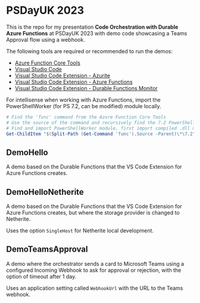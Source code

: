 # PSDayUK 2023

This is the repo for my presentation **Code Orchestration with Durable Azure Functions** at PSDayUK 2023 with demo code showcasing a Teams Approval flow using a webhook.

The following tools are required or recommended to run the demos:
- [Azure Function Core Tools](https://learn.microsoft.com/en-us/azure/azure-functions/functions-run-local#install-the-azure-functions-core-tools)
- [Visual Studio Code](https://aka.ms/vscode)
- [Visual Studio Code Extension - Azurite](https://marketplace.visualstudio.com/items?itemName=Azurite.azurite)
- [Visual Studio Code Extension - Azure Functions](https://marketplace.visualstudio.com/items?itemName=ms-azuretools.vscode-azurefunctions)
- [Visual Studio Code Extension - Durable Functions Monitor](https://marketplace.visualstudio.com/items?itemName=DurableFunctionsMonitor.durablefunctionsmonitor)

For intellisense when working with Azure Functions, import the PowerShellWorker (for PS 7.2, can be modified) module locally.

```powershell
# Find the 'func' command from the Azure Function Core Tools
# Use the source of the command and recursively find the 7.2 PowerShell folder
# Find and import PowerShellWorker module, first import compiled .dll module, then import the .psd1 manifest file including script .psm1 module
Get-ChildItem "$(Split-Path (Get-Command 'func').Source -Parent)\*\7.2" -Recurse | Get-ChildItem -Recurse -Filter 'Microsoft.Azure.Functions.PowerShellWorker*' -File | Where-Object { $_.Extension -in '.dll','.psd1' } | Import-Module
```

## DemoHello

A demo based on the Durable Functions that the VS Code Extension for Azure Functions creates.

## DemoHelloNetherite

A demo based on the Durable Functions that the VS Code Extension for Azure Functions creates, but where the storage provider is changed to Netherite.

Uses the option `SingleHost` for Netherite local development.

## DemoTeamsApproval

A demo where the orchestrator sends a card to Microsoft Teams using a configured Incoming Webhook to ask for approval or rejection, with the option of timeout after 1 day.

Uses an application setting called `WebhookUrl` with the URL to the Teams webhook.